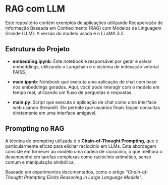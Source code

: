 # RAG com LLM

Este repositório contém exemplos de aplicações utilizando Recuperação de Informação Baseada em Conhecimento (RAG) com Modelos de Linguagem Grande (LLM). A versão do modelo usada é o LLaMA 3.2.

## Estrutura do Projeto

- **embedding.ipynb**: Este notebook é responsável por gerar e salvar embeddings, utilizando o Langchain e o sistema de indexação vetorial FAISS.
  
- **main.ipynb**: Notebook que executa uma aplicação de chat com base nos embeddings gerados. Aqui, você pode interagir com o modelo em tempo real, utilizando um fluxo de perguntas e respostas.

- **main.py**: Script que executa a aplicação de chat como uma interface web usando Streamlit. Ele permite que usuários finais façam consultas diretamente em uma interface amigável.

## Prompting no RAG

A técnica de prompting utilizada é o **Chain-of-Thought Prompting**, que é particularmente eficaz para elicitar raciocínio em LLMs. Esta abordagem consiste em fornecer ao modelo uma cadeia de raciocínio, o que melhora o desempenho em tarefas complexas como raciocínio aritmético, senso comum e manipulação simbólica.

Baseado em experimentos documentados, como o artigo *"Chain-of-Thought Prompting Elicits Reasoning in Large Language Models"*.


